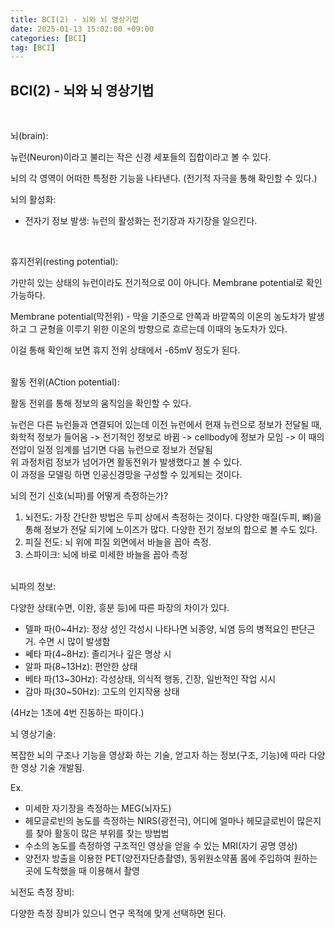 ```yaml
---
title: BCI(2) - 뇌와 뇌 영상기법
date: 2025-01-13 15:02:00 +09:00
categories: [BCI]
tag: [BCI]
---
```


## BCI(2) - 뇌와 뇌 영상기법
<br>

뇌(brain):

뉴런(Neuron)이라고 불리는 작은 신경 세포들의 집합이라고 볼 수 있다.

뇌의 각 영역이 어떠한 특정한 기능을 나타낸다. (전기적 자극을 통해 확인할 수 있다.)
<br>

뇌의 활성화: 

- 전자기 정보 발생: 뉴런의 활성화는 전기장과 자기장을 일으킨다.
<br>

휴지전위(resting potential):

가만히 있는 상태의 뉴런이라도 전기적으로 0이 아니다. Membrane potential로 확인 가능하다.

Membrane potential(막전위) - 막을 기준으로 안쪽과 바깥쪽의 이온의 농도차가 발생하고 그 균형을 이루기 위한 이온의 방향으로 흐르는데 이때의 농도차가 있다.

이걸 통해 확인해 보면 휴지 전위 상태에서 -65mV 정도가 된다. 

<br>
활동 전위(ACtion potential):

활동 전위를 통해 정보의 움직임을 확인할 수 있다.

뉴런은 다른 뉴런들과 연결되어 있는데 이전 뉴런에서 현재 뉴런으로 정보가 전달될 때,<br>
화학적 정보가 들어옴 -> 전기적인 정보로 바뀜 -> cellbody에 정보가 모임 -> 이 때의 전압이 일정 임계를 넘기면 다음 뉴런으로 정보가 전달됨<br>
위 과정처럼 정보가 넘어가면 활동전위가 발생했다고 볼 수 있다.
<br>
이 과정을 모델링 하면 인공신경망을 구성할 수 있게되는 것이다.
<br>

뇌의 전기 신호(뇌파)를 어떻게 측정하는가?

1. 뇌전도: 가장 간단한 방법은 두피 상에서 측정하는 것이다. 다양한 매질(두피, 뼈)을 통해 정보가 전달 되기에 노이즈가 많다. 다양한 전기 정보의 합으로 볼 수도 있다.
2. 피질 전도: 뇌 위에 피질 외면에서 바늘을 꼽아 측정.
3. 스파이크: 뇌에 바로 미세한 바늘을 꼽아 측정

<br>
뇌파의 정보: 

다양한 상태(수면, 이완, 흥분 등)에 따른 파장의 차이가 있다.
<br>
- 델파 파(0~4Hz): 정상 성인 각성시 나타나면 뇌종양, 뇌염 등의 병적요인 판단근거. 수면 시 많이 발생함 
- 쎄타 파(4~8Hz): 졸리거나 깊은 명상 시
- 알파 파(8~13Hz): 편안한 상태
- 베타 파(13~30Hz): 각성상태, 의식적 행동, 긴장, 일반적인 작업 시시
- 감마 파(30~50Hz): 고도의 인지작용 상태

(4Hz는 1초에 4번 진동하는 파이다.)


뇌 영상기술:

복잡한 뇌의 구조나 기능을 영상화 하는 기술, 얻고자 하는 정보(구조, 기능)에 따라 다양한 영상 기술 개발됨.

Ex. 
- 미세한 자기장을 측정하는 MEG(뇌자도)
- 헤모글로빈의 농도를 측정하는 NIRS(광전극), 어디에 얼마나 헤모글로빈이 많은지를 찾아 활동이 많은 부위를 찾는 방법법
- 수소의 농도를 측정하영 구조적인 영상을 얻을 수 있는 MRI(자기 공명 영상)
- 양전자 방출을 이용한 PET(양전자단층촬영), 동위원소약품 몸에 주입하여 원하는 곳에 도착했을 때 이용해서 촬영


뇌전도 측정 장비:

다양한 측정 장비가 있으니 연구 목적에 맞게 선택하면 된다.



 